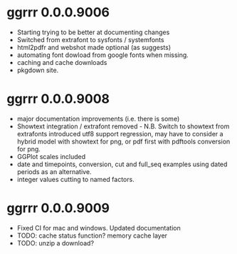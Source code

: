 # ggrrr 0.0.0.9006

* Starting trying to be better at documenting changes
* Switched from extrafont to sysfonts / systemfonts
* html2pdfr and webshot made optional (as suggests)
* automating font dowload from google fonts when missing.
* caching and cache downloads
* pkgdown site.

# ggrrr 0.0.0.9008

* major documentation improvements (i.e. there is some)
* Showtext integration / extrafont removed - N.B. Switch to showtext from extrafonts introduced utf8 support regression, may have to consider a hybrid model with showtext for png, or pdf first with pdftools conversion for png.
* GGPlot scales included
* date and timepoints, conversion, cut and full_seq examples using dated periods as an alternative.
* integer values cutting to named factors.

# ggrrr 0.0.0.9009

* Fixed CI for mac and windows. Updated documentation
* TODO: cache status function? memory cache layer
* TODO: unzip a download?
